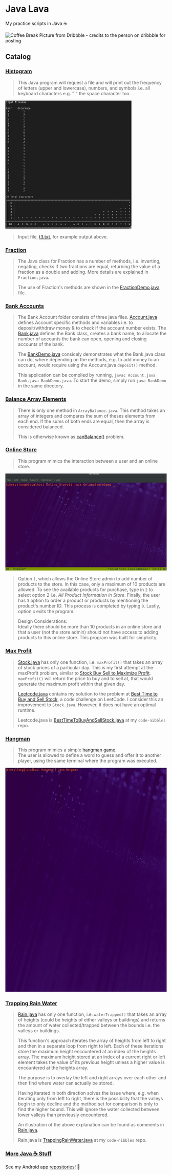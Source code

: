 # Java Lava

My practice scripts in Java ☕

![Coffee Break Picture from Dribbble - credits to the person on dribbble for posting](https://cdn.dribbble.com/users/1294892/screenshots/3463897/tea-01.jpg)

## Catalog  

### [Histogram](Histogram.java)

> This Java program will request a file and will print out the frequency of letters (upper and lowercase), numbers, and symbols i.e. all keyboard characters e.g. " " the space character too.

![An example output of Histogram.java](Histogram/Histogram.png)

> Input file, [t3.txt](Histogram/t3.txt), for example output above.

### [Fraction](Fraction/Fraction.java)

> The Java class for Fraction has a number of methods, i.e. inverting, negating, checks if two fractions are equal, returning the value of a fraction as a double and adding. More details are explained in `Fraction.java`.
>
> The use of Fraction's methods are shown in the [FractionDemo.java](Fraction/FractionDemo.java) file.

### [Bank Accounts](Bank_Accounts/)

> The Bank Account folder consists of three java files. [Account.java](Bank_Accounts/Account.java) defines Account specific methods and variables i.e. to deposit/withdraw money & to check if the account number exists.
> The [Bank.java](Bank_Accounts/Bank.java) defines the Bank class, creates a bank name, to allocate the number of accounts the bank can open, opening and closing accounts of the bank.
>
> The [BankDemo.java](/Bank_Account/BankDemo.java) consicely demonstrates what the Bank.java class can do, where depending on the methods, e.g. to add money to an account, would require using the Account.java `deposit()` method.
>
> This application can be complied by running, `javac Account.java Bank.java BankDemo.java`. To start the demo, simply run `java BankDemo` in the same directory.

### [Balance Array Elements](Balance_Array_Elements/ArrayBalance.java)

> There is only one method in `ArrayBalance.java`. This method takes an array of integers and compares the sum of theses elements from each end. If the sums of both ends are equal, then the array is considered balanced.
>
> This is otherwise known as [canBalance()](https://techdevguide.withgoogle.com/resources/canbalance-problem-arrays-non-empty/) problem.

### [Online Store](Online_Store/)

<!-- <img src="/Online_Store/OnlineStoreDemo.gif" witdh=px> -->
> This program mimics the interaction between a user and an online store.

![A gif showing the output of Online Store](/Online_Store/OnlineStoreDemo.gif)

> Option `1`, which allows the Online Store admin to add number of products to the store. In this case, only a maximum of 10 products are allowed. To see the available products for purchase, type in `2` to select option 2 i.e. _All Product Information in Store_. Finally, the user has `3` option to order a product or products by mentioning the product's number ID. This process is completed by typing `0`. Lastly, option `4` exits the program.
>
> Design Considerations:  
> Ideally there should be more than 10 products in an online store and that a user (not the store admin) should not have access to adding products to this online store. This program was built for simplicity.

### [Max Profit](/Max_Profit)

> [Stock.java](/Max_Profit/Stock.java) has only one function, i.e. `maxProfit()` that takes an array of stock prices of a particular day. This is my first attempt at the maxProfit problem, similar to [Stock Buy Sell to Maximize Profit](https://www.geeksforgeeks.org/stock-buy-sell/).  
> `maxProfit()` will return the price to buy and to sell at, that would generate the maximum profit within that given day.
>
> [Leetcode.java](/Max_Profit/Leetcode.java) contains my solution to the problem at [Best Time to Buy and Sell Stock](https://leetcode.com/problems/best-time-to-buy-and-sell-stock/description/), a code challenge on LeetCode. I consider this an improvement to `Stock.java`. However, it does not have an optimal runtime.
>
> Leetcode.java is [BestTimeToBuyAndSellStock.java](https://github.com/Bubblemelon/code-nibbles/blob/master/leetcode/BestTimeToBuyAndSellStock.java) at my `code-nibbles` repo.

### [Hangman](/HangMan/Hangman.java)

> This program mimics a simple [hangman game]( https://en.wikipedia.org/wiki/Hangman_(game) ).  
> The user is allowed to define a word to guess and offer it to another player, using the same terminal where the program was executed.

<img src="/Hangman/Hangman.gif" width=867.99 height=700 >
<!-- ![A gif showing the output of Hangman](/Hangman/Hangman.gif) -->

### [Trapping Rain Water](/Trapping_Rain_Water/)

> [Rain.java](/Trapping_Rain_Water/Rain.java) has only one function, i.e. `waterTrapped()` that takes an array of heights (could be heights of either valleys or buildings) and returns the amount of water collected/trapped between the bounds i.e. the valleys or buildings.  
>
> This function's approach iterates the array of heights from left to right and then in a separate loop from right to left. Each of these iterations store the maximum height encountered at an index of the heights array. The maximum height stored at an index of a current right or left element takes the value of its previous height unless a higher value is encountered at the heights array.   
>
> The purpose is to overlay the left and right arrays over each other and then find where water can actually be stored.
>
> Having iterated in both direction solves the issue where, e.g. when iterating only from left to right, there is the possibility that the valleys begin to only decline and the method set for comparison is only to find the higher bound. This will ignore the water collected between lower valleys than previously encountered.
>
> An illustration of the above explanation can be found as comments in [Rain.java](/Trapping_Rain_Water/Rain.java).
>
> Rain.java is [TrappingRainWater.java](https://github.com/Bubblemelon/code-nibbles/blob/master/leetcode/TrappingRainWater.java) at my `code-nibbles` repo.

### [More Java ☕ Stuff](https://github.com/cherylfong)

See my Android app [repositories](https://github.com/cherylfong)! 📱
